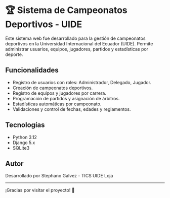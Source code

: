 # 🏆 Sistema de Campeonatos Deportivos - UIDE

Este sistema web fue desarrollado para la gestión de campeonatos deportivos en la Universidad Internacional del Ecuador (UIDE). Permite administrar usuarios, equipos, jugadores, partidos y estadísticas por deporte.

## Funcionalidades

- Registro de usuarios con roles: Administrador, Delegado, Jugador.
- Creación de campeonatos deportivos.
- Registro de equipos y jugadores por carrera.
- Programación de partidos y asignación de árbitros.
- Estadísticas automáticas por campeonato.
- Validaciones y control de fechas, edades y reglamentos.

## Tecnologías

- Python 3.12
- Django 5.x
- SQLite3


## Autor

Desarrollado por Stephano Galvez - TICS UIDE Loja

---

¡Gracias por visitar el proyecto! 👋
